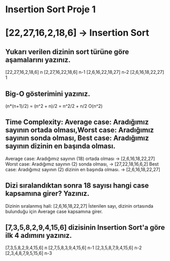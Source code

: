 # Insertion Sort Proje 1

# [22,27,16,2,18,6] -> Insertion Sort

## Yukarı verilen dizinin sort türüne göre aşamalarını yazınız.
 [22,27,16,2,18,6]    n
 [2,27,16,22,18,6]    n-1
 [2,6,16,22,18,27]    n-2
 [2,6,16,18,22,27]    1
 
## Big-O gösterimini yazınız.
 (n*(n+1)/2) = (n^2 + n)/2 = n^2/2 + n/2
 O(n^2)

## Time Complexity: Average case: Aradığımız sayının ortada olması,Worst case: Aradığımız sayının sonda olması, Best case: Aradığımız sayının dizinin en başında olması.
 Average case: Aradığımız sayının (18) ortada olması -> [2,6,16,18,22,27]
 Worst case: Aradığımız sayının (2) sonda olması,   -> [27,22,18,16,6,2]
 Best case: Aradığımız sayının (2) dizinin en başında olması. -> [2,6,16,18,22,27]

## Dizi sıralandıktan sonra 18 sayısı hangi case kapsamına girer? Yazınız.
 Dizinin sıralanmış hali: [2,6,16,18,22,27]
 İstenilen sayı, dizinin ortasında bulunduğu için Average case kapsamına girer.

## [7,3,5,8,2,9,4,15,6] dizisinin Insertion Sort'a göre ilk 4 adımını yazınız.
 [7,3,5,8,2,9,4,15,6]    n
 [2,7,5,8,3,9,4,15,6]    n-1
 [2,3,5,8,7,9,4,15,6]    n-2
 [2,3,4,8,7,9,5,15,6]    n-3
